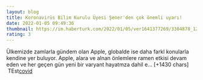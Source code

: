```yaml
--- 
layout: blog
title: Koronavirüs Bilim Kurulu Üyesi Şener'den çok önemli uyarı!
date: 2022-01-05 09:49:36
thumbnail: https://im.haberturk.com/2022/01/05/ver1641377269/3304878_1200x627.jpg
rating: 3
---
```

Ülkemizde zamlarla gündem olan Apple, globalde ise daha farkl konularla kendine yer buluyor. Apple, alara ve alnan önlemlere ramen etkisi devam eden ve her geçen gün yeni bir varyant hayatmza dahil e… [+1430 chars]</br>&nbsp;TEst<a href="https://www.tuccar.de/category/schnelltest">covid</a>